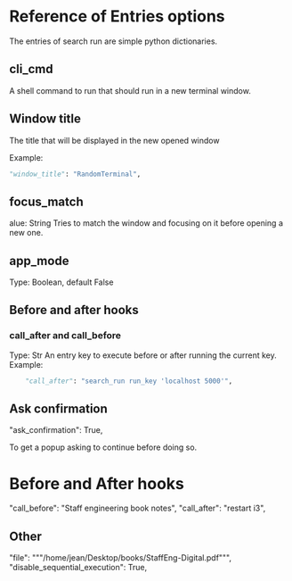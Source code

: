 # Reference of Entries options

The entries of search run are simple python dictionaries.

## cli_cmd

A shell command to run that should run in a new terminal window.


## Window title

The title that will be displayed in the new opened window

Example:

```py
"window_title": "RandomTerminal",
```

## focus_match

alue: String
Tries to match the window and focusing on it before opening a new one.


## app_mode

Type: Boolean, default False

## Before and after hooks


### call_after and call_before

Type: Str
An entry key to execute before or after running the current key.
Example:
```py
    "call_after": "search_run run_key 'localhost 5000'",
```

## Ask confirmation

"ask_confirmation": True,

To get a popup asking to continue before doing so.

# Before and After hooks

"call_before": "Staff engineering book notes",
"call_after": "restart i3",

## Other

"file": """/home/jean/Desktop/books/StaffEng-Digital.pdf""",
"disable_sequential_execution": True,
